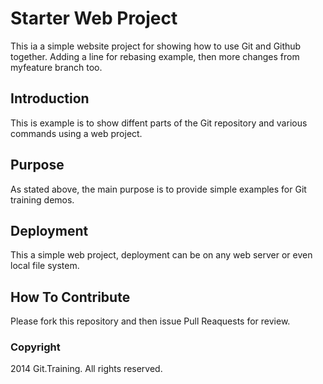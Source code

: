 # Starter Web Project

This ia a simple website project for
showing how to use Git and Github together. Adding a line for rebasing example, then more changes from myfeature branch too.

## Introduction

This is example is to show diffent parts
of the Git repository and various commands
using a web project.

## Purpose

As stated above, the main purpose is to
provide simple examples for Git training
demos.
 
## Deployment

This a simple web project, deployment
can be on any web server or even local
file system.

## How To Contribute

Please fork this repository and then issue Pull Reaquests for review.

### Copyright

2014 Git.Training. All rights reserved.




